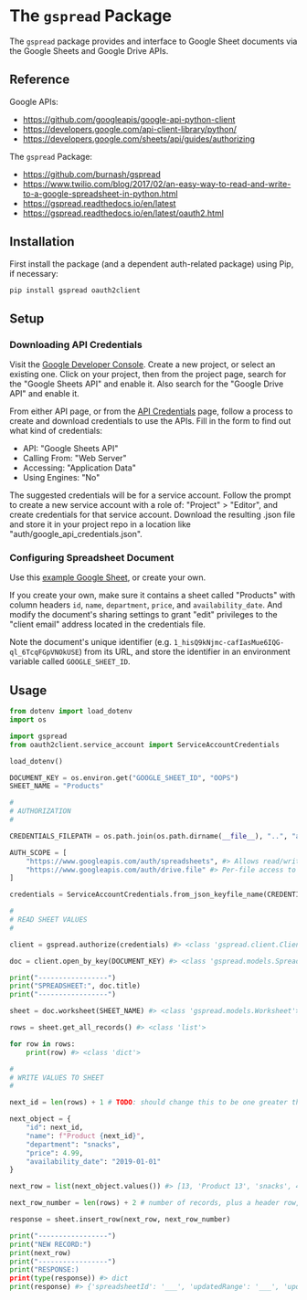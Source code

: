 # The `gspread` Package

The `gspread` package provides and interface to Google Sheet documents via the Google Sheets and Google Drive APIs.

## Reference

Google APIs:

  + https://github.com/googleapis/google-api-python-client
  + https://developers.google.com/api-client-library/python/
  + https://developers.google.com/sheets/api/guides/authorizing

The `gspread` Package:

  + https://github.com/burnash/gspread
  + https://www.twilio.com/blog/2017/02/an-easy-way-to-read-and-write-to-a-google-spreadsheet-in-python.html
  + https://gspread.readthedocs.io/en/latest
  + https://gspread.readthedocs.io/en/latest/oauth2.html

## Installation

First install the package (and a dependent auth-related package) using Pip, if necessary:

```sh
pip install gspread oauth2client
```

## Setup

### Downloading API Credentials

Visit the [Google Developer Console](https://console.developers.google.com/cloud-resource-manager). Create a new project, or select an existing one. Click on your project, then from the project page, search for the "Google Sheets API" and enable it. Also search for the "Google Drive API" and enable it.

From either API page, or from the [API Credentials](https://console.developers.google.com/apis/credentials) page, follow a process to create and download credentials to use the APIs. Fill in the form to find out what kind of credentials:

  + API: "Google Sheets API"
  + Calling From: "Web Server"
  + Accessing: "Application Data"
  + Using Engines: "No"

The suggested credentials will be for a service account. Follow the prompt to create a new service account with a role of: "Project" > "Editor", and create credentials for that service account. Download the resulting .json file and store it in your project repo in a location like "auth/google_api_credentials.json".

### Configuring Spreadsheet Document

Use this [example Google Sheet](https://docs.google.com/spreadsheets/d/1_hisQ9kNjmc-cafIasMue6IQG-ql_6TcqFGpVNOkUSE/edit#gid=0), or create your own.

If you create your own, make sure it contains a sheet called "Products" with column headers `id`, `name`, `department`, `price`, and `availability_date`. And modify the document's sharing settings to grant "edit" privileges to the "client email" address located in the credentials file.

Note the document's unique identifier (e.g. `1_hisQ9kNjmc-cafIasMue6IQG-ql_6TcqFGpVNOkUSE`) from its URL, and store the identifier in an environment variable called `GOOGLE_SHEET_ID`.

## Usage

```py
from dotenv import load_dotenv
import os

import gspread
from oauth2client.service_account import ServiceAccountCredentials

load_dotenv()

DOCUMENT_KEY = os.environ.get("GOOGLE_SHEET_ID", "OOPS")
SHEET_NAME = "Products"

#
# AUTHORIZATION
#

CREDENTIALS_FILEPATH = os.path.join(os.path.dirname(__file__), "..", "auth", "spreadsheet_credentials.json")

AUTH_SCOPE = [
    "https://www.googleapis.com/auth/spreadsheets", #> Allows read/write access to the user's sheets and their properties.
    "https://www.googleapis.com/auth/drive.file" #> Per-file access to files created or opened by the app.
]

credentials = ServiceAccountCredentials.from_json_keyfile_name(CREDENTIALS_FILEPATH, AUTH_SCOPE)

#
# READ SHEET VALUES
#

client = gspread.authorize(credentials) #> <class 'gspread.client.Client'>

doc = client.open_by_key(DOCUMENT_KEY) #> <class 'gspread.models.Spreadsheet'>

print("-----------------")
print("SPREADSHEET:", doc.title)
print("-----------------")

sheet = doc.worksheet(SHEET_NAME) #> <class 'gspread.models.Worksheet'>

rows = sheet.get_all_records() #> <class 'list'>

for row in rows:
    print(row) #> <class 'dict'>

#
# WRITE VALUES TO SHEET
#

next_id = len(rows) + 1 # TODO: should change this to be one greater than the current maximum id value

next_object = {
    "id": next_id,
    "name": f"Product {next_id}",
    "department": "snacks",
    "price": 4.99,
    "availability_date": "2019-01-01"
}

next_row = list(next_object.values()) #> [13, 'Product 13', 'snacks', 4.99, '2019-01-01']

next_row_number = len(rows) + 2 # number of records, plus a header row, plus one

response = sheet.insert_row(next_row, next_row_number)

print("-----------------")
print("NEW RECORD:")
print(next_row)
print("-----------------")
print("RESPONSE:)
print(type(response)) #> dict
print(response) #> {'spreadsheetId': '___', 'updatedRange': '___', 'updatedRows': 1, 'updatedColumns': 5, 'updatedCells': 5}
```
